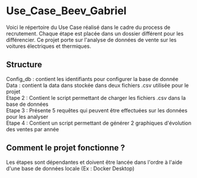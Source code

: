 # Use_Case_Beev_Gabriel

Voici le répertoire du Use Case réalisé dans le cadre du process de recrutement. Chaque étape est placée dans un dossier différent pour les différencier. 
Ce projet porte sur l'analyse de données de vente sur les voitures électriques et thermiques. 

## Structure
  
Config_db : contient les identifiants pour configurer la base de donnée  
Data : contient la data dans stockée dans deux fichiers .csv utilisée pour le projet   
Etape 2 : Contient le script permettant de charger les fichiers .csv dans la base de données  
Etape 3 : Présente 5 requêtes qui peuvent être effectuées sur les données pour les analyser  
Etape 4 : Contient un script permettant de générer 2 graphiques d'évolution des ventes par année   

## Comment le projet fonctionne ? 

Les étapes sont dépendantes et doivent être lancée dans l'ordre à l'aide d'une base de données locale (Ex : Docker Desktop) 



 
